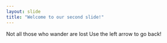 ```yaml
---
layout: slide
title: "Welcome to our second slide!"
---
```

Not all those who wander are lost
Use the left arrow to go back!